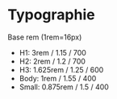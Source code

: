 # Typographie
Base rem (1rem=16px)
- H1: 3rem / 1.15 / 700
- H2: 2rem / 1.2 / 700
- H3: 1.625rem / 1.25 / 600
- Body: 1rem / 1.55 / 400
- Small: 0.875rem / 1.5 / 400
